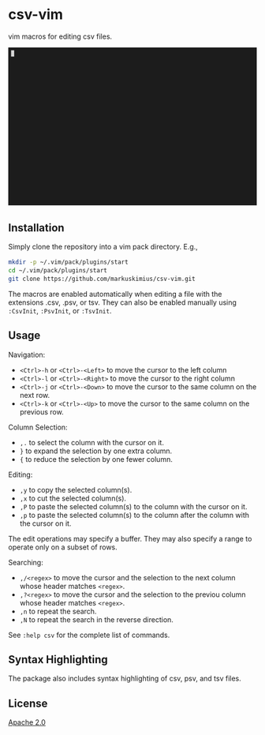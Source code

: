 # csv-vim

vim macros for editing csv files.

![screenshot](https://github.com/markuskimius/csv-vim/blob/master/doc/screenshot.gif)


## Installation

Simply clone the repository into a vim pack directory.  E.g.,

```sh
mkdir -p ~/.vim/pack/plugins/start
cd ~/.vim/pack/plugins/start
git clone https://github.com/markuskimius/csv-vim.git
```

The macros are enabled automatically when editing a file with the extensions
.csv, .psv, or tsv.  They can also be enabled manually using `:CsvInit`,
`:PsvInit`, or `:TsvInit`.


## Usage

Navigation:

* `<Ctrl>-h` or `<Ctrl>-<Left>` to move the cursor to the left column
* `<Ctrl>-l` or `<Ctrl>-<Right>` to move the cursor to the right column
* `<Ctrl>-j` or `<Ctrl>-<Down>` to move the cursor to the same column on the next row.
* `<Ctrl>-k` or `<Ctrl>-<Up>` to move the cursor to the same column on the previous row.

Column Selection:

* `,.` to select the column with the cursor on it.
* `}` to expand the selection by one extra column.
* `{` to reduce the selection by one fewer column.

Editing:

* `,y` to copy the selected column(s).
* `,x` to cut the selected column(s).
* `,P` to paste the selected column(s) to the column with the cursor on it.
* `,p` to paste the selected column(s) to the column after the column with the cursor on it.

The edit operations may specify a buffer.  They may also specify a range to
operate only on a subset of rows.

Searching:

* `,/<regex>` to move the cursor and the selection to the next column whose header matches `<regex>`.
* `,?<regex>` to move the cursor and the selection to the previou column whose header matches `<regex>`.
* `,n` to repeat the search.
* `,N` to repeat the search in the reverse direction.

See `:help csv` for the complete list of commands.


## Syntax Highlighting

The package also includes syntax highlighting of csv, psv, and tsv files.


## License

[Apache 2.0]



[Apache 2.0]: <https://github.com/markuskimius/csv-vim/blob/master/LICENSE>

